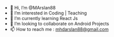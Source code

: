 - 👋 Hi, I’m @MArslan88
- 👀 I’m interested in Coding | Teaching
- 🌱 I’m currently learning React Js
- 💞️ I’m looking to collaborate on Android Projects
- 📫 How to reach me : mhdarslan88@gmail.com

<!---
MArslan88/MArslan88 is a ✨ special ✨ repository because its `README.md` (this file) appears on your GitHub profile.
You can click the Preview link to take a look at your changes.
--->
